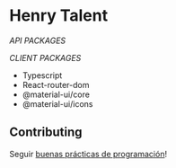 # Henry Talent

*API PACKAGES*

*CLIENT PACKAGES*
- Typescript
- React-router-dom
- @material-ui/core
- @material-ui/icons

## Contributing

Seguir [buenas prácticas de programación](https://gist.github.com/henry-labs/fde7766161fb098a8e4edc04cc4caa97)!
